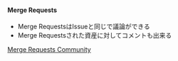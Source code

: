 #### Merge Requests
- Merge RequestsはIssueと同じで議論ができる
- Merge Requestsされた資産に対してコメントも出来る

[Merge Requests Community](./resources/mergerequestscomment.png)
